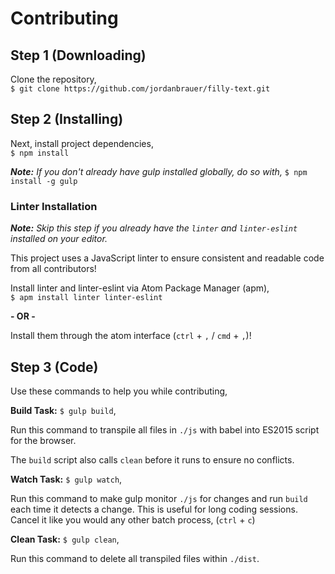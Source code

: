 # Contributing

## Step 1 (Downloading)

Clone the repository,
<br> `$ git clone https://github.com/jordanbrauer/filly-text.git`

## Step 2 (Installing)

Next, install project dependencies,
<br> `$ npm install`

_**Note:** If you don't already have gulp installed globally, do so with,_ `$ npm install -g gulp`

### Linter Installation

_**Note:** Skip this step if you already have the `linter` and `linter-eslint` installed on your editor._

This project uses a JavaScript linter to ensure consistent and readable code from all contributors!

Install linter and linter-eslint via Atom Package Manager (apm),
<br> `$ apm install linter linter-eslint`

__- OR -__

Install them through the atom interface (`ctrl` + `,` / `cmd` + `,`)!

## Step 3 (Code)

Use these commands to help you while contributing,

__Build Task:__ `$ gulp build`,

Run this command to transpile all files in `./js` with babel into ES2015 script for the browser.

The `build` script also calls `clean` before it runs to ensure no conflicts.

__Watch Task:__ `$ gulp watch`,

Run this command to make gulp monitor `./js` for changes and run `build` each time it detects a change. This is useful for long coding sessions. Cancel it like you would any other batch process, (`ctrl` + `c`)

__Clean Task:__ `$ gulp clean`,

Run this command to delete all transpiled files within `./dist`.
